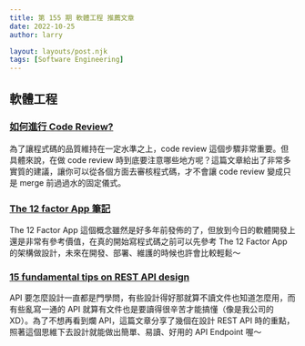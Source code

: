 ```yaml
---
title: 第 155 期 軟體工程 推薦文章
date: 2022-10-25
author: larry

layout: layouts/post.njk
tags: [Software Engineering]
---
```


## 軟體工程

### [如何進行 Code Review?](https://link.medium.com/lGZQcF4mhub)

為了讓程式碼的品質維持在一定水準之上，code review 這個步驟非常重要。但具體來說，在做 code review 時到底要注意哪些地方呢？這篇文章給出了非常多實質的建議，讓你可以從各個方面去審核程式碼，才不會讓 code review 變成只是 merge 前過過水的固定儀式。

### [The 12 factor App 筆記](https://marcus116.blogspot.com/2020/09/architecture-12-factor-app.html)

The 12 Factor App 這個概念雖然是好多年前發佈的了，但放到今日的軟體開發上還是非常有參考價值，在真的開始寫程式碼之前可以先參考 The 12 Factor App 的架構做設計，未來在開發、部署、維護的時候也許會比較輕鬆～

### [15 fundamental tips on REST API design](https://medium.com/@liams_o/15-fundamental-tips-on-rest-api-design-9a05bcd42920)

API 要怎麼設計一直都是門學問，有些設計得好那就算不讀文件也知道怎麼用，而有些亂寫一通的 API 就算有文件也是要讀得很辛苦才能搞懂（像是我公司的XD）。為了不想再看到爛 API，這篇文章分享了幾個在設計 REST API 時的重點，照著這個思維下去設計就能做出簡單、易讀、好用的 API Endpoint 喔～
